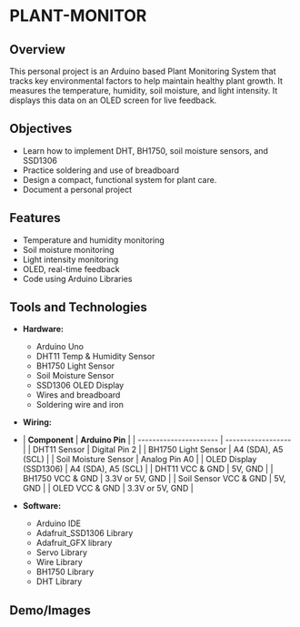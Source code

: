 # PLANT-MONITOR

## Overview

This personal project is an Arduino based Plant Monitoring System that tracks key environmental factors to help maintain healthy plant growth. It measures the temperature, humidity, soil moisture, and light intensity. It displays this data on an OLED screen for live feedback.

## Objectives

- Learn how to implement DHT, BH1750, soil moisture sensors, and SSD1306
- Practice soldering and use of breadboard
- Design a compact, functional system for plant care.
- Document a personal project

## Features

- Temperature and humidity monitoring
- Soil moisture monitoring
- Light intensity monitoring
- OLED, real-time feedback
- Code using Arduino Libraries

## Tools and Technologies

- **Hardware:**
  - Arduino Uno
  - DHT11 Temp & Humidity Sensor
  - BH1750 Light Sensor
  - Soil Moisture Sensor
  - SSD1306 OLED Display
  - Wires and breadboard
  - Soldering wire and iron

- **Wiring:**
- | **Component**          | **Arduino Pin**    |
| ---------------------- | ------------------ |
| DHT11 Sensor           | Digital Pin 2      |
| BH1750 Light Sensor    | A4 (SDA), A5 (SCL) |
| Soil Moisture Sensor   | Analog Pin A0      |
| OLED Display (SSD1306) | A4 (SDA), A5 (SCL) | 
| DHT11 VCC & GND        | 5V, GND            |
| BH1750 VCC & GND       | 3.3V or 5V, GND    |
| Soil Sensor VCC & GND  | 5V, GND            | 
| OLED VCC & GND         | 3.3V or 5V, GND    |


- **Software:**
  - Arduino IDE
  - Adafruit_SSD1306 Library
  - Adafruit_GFX library
  - Servo Library
  - Wire Library
  - BH1750 Library
  - DHT Library

## Demo/Images
